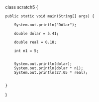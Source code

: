 class scratch5 {

    public static void main(String[] args) {

        System.out.println("Dólar");

        double dolar = 5.41;

        double real = 0.18;

        int n1 = 5;


        System.out.println(dolar);
        System.out.println(dolar * n1);
        System.out.println(27.05 * real);


    }
}
